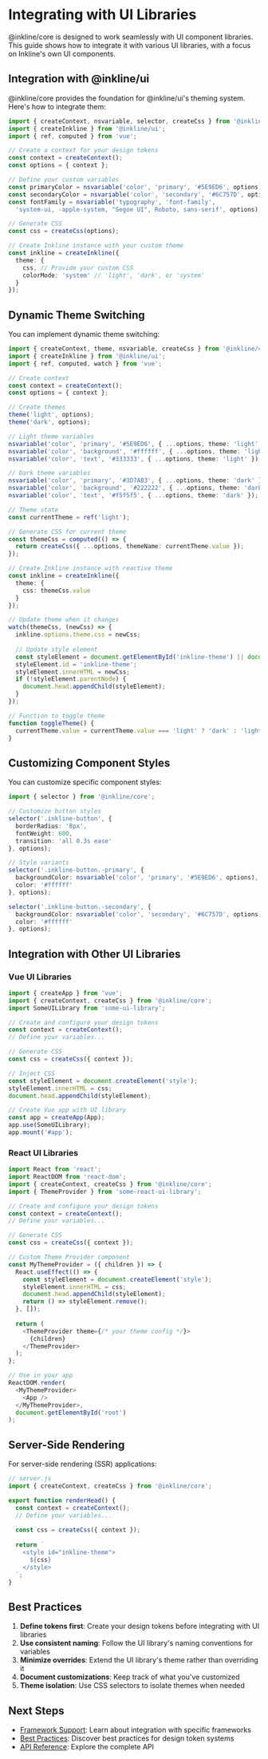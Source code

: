 # Integrating with UI Libraries

@inkline/core is designed to work seamlessly with UI component libraries. This guide shows how to integrate it with various UI libraries, with a focus on Inkline's own UI components.

## Integration with @inkline/ui

@inkline/core provides the foundation for @inkline/ui's theming system. Here's how to integrate them:

```typescript
import { createContext, nsvariable, selector, createCss } from '@inkline/core';
import { createInkline } from '@inkline/ui';
import { ref, computed } from 'vue';

// Create a context for your design tokens
const context = createContext();
const options = { context };

// Define your custom variables
const primaryColor = nsvariable('color', 'primary', '#5E9ED6', options);
const secondaryColor = nsvariable('color', 'secondary', '#6C757D', options);
const fontFamily = nsvariable('typography', 'font-family', 
  'system-ui, -apple-system, "Segoe UI", Roboto, sans-serif', options);

// Generate CSS
const css = createCss(options);

// Create Inkline instance with your custom theme
const inkline = createInkline({
  theme: {
    css, // Provide your custom CSS
    colorMode: 'system' // 'light', 'dark', or 'system'
  }
});
```

## Dynamic Theme Switching

You can implement dynamic theme switching:

```typescript
import { createContext, theme, nsvariable, createCss } from '@inkline/core';
import { createInkline } from '@inkline/ui';
import { ref, computed, watch } from 'vue';

// Create context
const context = createContext();
const options = { context };

// Create themes
theme('light', options);
theme('dark', options);

// Light theme variables
nsvariable('color', 'primary', '#5E9ED6', { ...options, theme: 'light' });
nsvariable('color', 'background', '#ffffff', { ...options, theme: 'light' });
nsvariable('color', 'text', '#333333', { ...options, theme: 'light' });

// Dark theme variables
nsvariable('color', 'primary', '#3D7AB3', { ...options, theme: 'dark' });
nsvariable('color', 'background', '#222222', { ...options, theme: 'dark' });
nsvariable('color', 'text', '#f5f5f5', { ...options, theme: 'dark' });

// Theme state
const currentTheme = ref('light');

// Generate CSS for current theme
const themeCss = computed(() => {
  return createCss({ ...options, themeName: currentTheme.value });
});

// Create Inkline instance with reactive theme
const inkline = createInkline({
  theme: {
    css: themeCss.value
  }
});

// Update theme when it changes
watch(themeCss, (newCss) => {
  inkline.options.theme.css = newCss;
  
  // Update style element
  const styleElement = document.getElementById('inkline-theme') || document.createElement('style');
  styleElement.id = 'inkline-theme';
  styleElement.innerHTML = newCss;
  if (!styleElement.parentNode) {
    document.head.appendChild(styleElement);
  }
});

// Function to toggle theme
function toggleTheme() {
  currentTheme.value = currentTheme.value === 'light' ? 'dark' : 'light';
}
```

## Customizing Component Styles

You can customize specific component styles:

```typescript
import { selector } from '@inkline/core';

// Customize button styles
selector('.inkline-button', {
  borderRadius: '8px',
  fontWeight: 600,
  transition: 'all 0.3s ease'
}, options);

// Style variants
selector('.inkline-button.-primary', {
  backgroundColor: nsvariable('color', 'primary', '#5E9ED6', options),
  color: '#ffffff'
}, options);

selector('.inkline-button.-secondary', {
  backgroundColor: nsvariable('color', 'secondary', '#6C757D', options),
  color: '#ffffff'
}, options);
```

## Integration with Other UI Libraries

### Vue UI Libraries

```typescript
import { createApp } from 'vue';
import { createContext, createCss } from '@inkline/core';
import SomeUILibrary from 'some-ui-library';

// Create and configure your design tokens
const context = createContext();
// Define your variables...

// Generate CSS
const css = createCss({ context });

// Inject CSS
const styleElement = document.createElement('style');
styleElement.innerHTML = css;
document.head.appendChild(styleElement);

// Create Vue app with UI library
const app = createApp(App);
app.use(SomeUILibrary);
app.mount('#app');
```

### React UI Libraries

```typescript
import React from 'react';
import ReactDOM from 'react-dom';
import { createContext, createCss } from '@inkline/core';
import { ThemeProvider } from 'some-react-ui-library';

// Create and configure your design tokens
const context = createContext();
// Define your variables...

// Generate CSS
const css = createCss({ context });

// Custom Theme Provider component
const MyThemeProvider = ({ children }) => {
  React.useEffect(() => {
    const styleElement = document.createElement('style');
    styleElement.innerHTML = css;
    document.head.appendChild(styleElement);
    return () => styleElement.remove();
  }, []);
  
  return (
    <ThemeProvider theme={/* your theme config */}>
      {children}
    </ThemeProvider>
  );
};

// Use in your app
ReactDOM.render(
  <MyThemeProvider>
    <App />
  </MyThemeProvider>,
  document.getElementById('root')
);
```

## Server-Side Rendering

For server-side rendering (SSR) applications:

```typescript
// server.js
import { createContext, createCss } from '@inkline/core';

export function renderHead() {
  const context = createContext();
  // Define your variables...
  
  const css = createCss({ context });
  
  return `
    <style id="inkline-theme">
      ${css}
    </style>
  `;
}
```

## Best Practices

1. **Define tokens first**: Create your design tokens before integrating with UI libraries
2. **Use consistent naming**: Follow the UI library's naming conventions for variables
3. **Minimize overrides**: Extend the UI library's theme rather than overriding it
4. **Document customizations**: Keep track of what you've customized
5. **Theme isolation**: Use CSS selectors to isolate themes when needed

## Next Steps

- [Framework Support](./framework-support.md): Learn about integration with specific frameworks
- [Best Practices](../best-practices.md): Discover best practices for design token systems
- [API Reference](../api/README.md): Explore the complete API